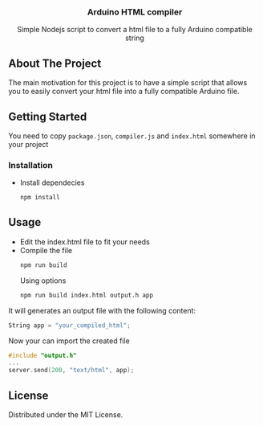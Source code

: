 <div align="center">

<h3 align="center">Arduino HTML compiler</h3>

  <p align="center">
    Simple Nodejs script to convert a html file to a fully Arduino compatible string
  </p>
</div>


<!-- ABOUT THE PROJECT -->
## About The Project
The main motivation for this project is to have a simple script that allows you to easily convert your html file into a fully compatible Arduino file.


<!-- GETTING STARTED -->
## Getting Started
You need to copy `package.json`, `compiler.js` and `index.html` somewhere in your project

### Installation
* Install dependecies
  ```sh
  npm install
  ```

<!-- USAGE EXAMPLES -->
## Usage
* Edit the index.html file to fit your needs
* Compile the file
  ```sh
  npm run build
  ```
  Using options
    ```sh
  npm run build index.html output.h app
  ```
It will generates an output file with the following content:
  ```c++
  String app = "your_compiled_html";
  ```
Now your can import the created file
  ```c++
  #include "output.h"
  ...
  server.send(200, "text/html", app);
  ```

<!-- LICENSE -->
## License

Distributed under the MIT License.
